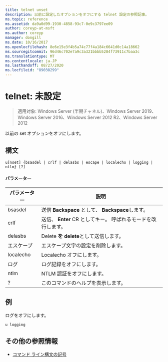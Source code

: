 ```yaml
---
title: telnet unset
description: 以前に設定したオプションをオフにする telnet 設定の参照記事。
ms.topic: reference
ms.assetid: da9a0d99-1930-4858-93c7-0e9c3797ee09
author: coreyp-at-msft
ms.author: coreyp
manager: dongill
ms.date: 10/16/2017
ms.openlocfilehash: 8e6e15e3f4b5a74c77f4a184c6641d0c14a18662
ms.sourcegitcommit: 96d46c702e7a9c3a321bbbb5284f73911c7baa3c
ms.translationtype: MT
ms.contentlocale: ja-JP
ms.lasthandoff: 08/27/2020
ms.locfileid: "89038299"
---
```

# <a name="telnet-unset"></a>telnet: 未設定

> 適用対象: Windows Server (半期チャネル)、Windows Server 2019、Windows Server 2016、Windows Server 2012 R2、Windows Server 2012

以前の set オプションをオフにします。

## <a name="syntax"></a>構文
```
u[nset] {bsasdel | crlf | delasbs | escape | localecho | logging | ntlm} [?]
```
#### <a name="parameters"></a>パラメーター
|パラメーター|説明|
|-------|--------|
|bsasdel|送信 **Backspace** として、 **Backspace**します。|
|crlf|送信、 **Enter** CR としてキー。 呼ばれるモードを改行します。|
|delasbs|Delete **を** **delete**として送信します。|
|エスケープ|エスケープ文字の設定を削除します。|
|localecho|Localecho オフにします。|
|ログ|ログ記録をオフにします。|
|ntlm|NTLM 認証をオフにします。|
|?|このコマンドのヘルプを表示します。|
## <a name="examples"></a>例
ログをオフにします。
```
u logging
```
## <a name="additional-references"></a>その他の参照情報
- [コマンド ライン構文の記号](command-line-syntax-key.md)

